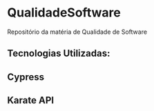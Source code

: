 # QualidadeSoftware
Repositório da matéria de Qualidade de Software

## Tecnologias Utilizadas:
## Cypress
## Karate API
